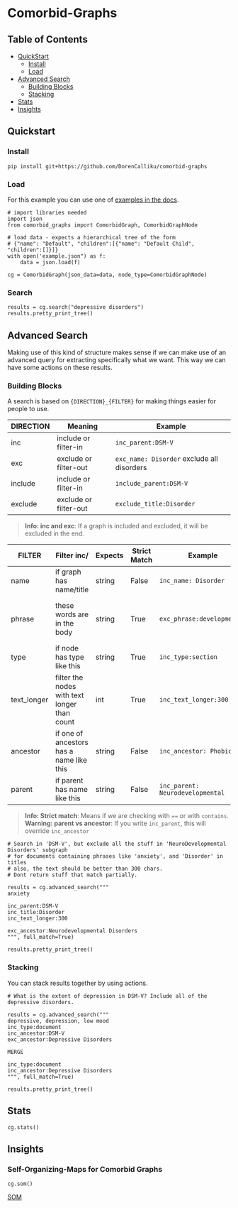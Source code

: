 # Comorbid-Graphs

## Table of Contents
* [QuickStart](#quickstart)
    - [Install](#install)
    - [Load](#load)
* [Advanced Search](#advanced-search)
    - [Building Blocks](#building-blocks)
    - [Stacking](#stacking)
* [Stats](#stats)
* [Insights](#insights)  


## Quickstart

### Install

```
pip install git+https://github.com/DorenCalliku/comorbid-graphs
```

### Load

For this example you can use one of [examples in the docs](https://github.com/DorenCalliku/comorbid-graphs/examples/data).

```
# import libraries needed
import json
from comorbid_graphs import ComorbidGraph, ComorbidGraphNode

# load data - expects a hierarchical tree of the form
# {"name": "Default", "children":[{"name": "Default Child", "children":[]}]}
with open('example.json") as f:
    data = json.load(f)

cg = ComorbidGraph(json_data=data, node_type=ComorbidGraphNode)
```

### Search

```
results = cg.search("depressive disorders")
results.pretty_print_tree()
```

## Advanced Search
Making use of this kind of structure makes sense if we can make use of an advanced query for extracting specifically what we want.
This way we can have some actions on these results.

### Building Blocks
A search is based on `{DIRECTION}_{FILTER}` for making things easier for people to use.

| DIRECTION | Meaning               | Example                                    |
| --------- | --------------------- | ------------------------------------------ |
| inc       | include or filter-in  | `inc_parent:DSM-V`                         |
| exc       | exclude or filter-out | `exc_name: Disorder` exclude all disorders |
| include   | include or filter-in  | `include_parent:DSM-V`                     |
| exclude   | exclude or filter-out | `exclude_title:Disorder`                   |

> **Info: inc and exc**: If a graph is included and excluded, it will be excluded in the end.

| FILTER      | Filter inc/                                  | Expects | Strict Match | Example                          | Sorting Order                         |
| ----------- | -------------------------------------------- | ------- | ------------ | -------------------------------- | ------------------------------------- |
| name        | if graph has name/title                      | string  | False        | `inc_name: Disorder`             | `+ 100` per subgraph containing       |
| phrase      | these words are in the body                  | string  | True         | `exc_phrase:developmental`       | `+ 10` per time found in any subgraph |
| type        | if node has type like this                   | string  | True         | `inc_type:section`               | `NaN`                                 |
| text_longer | filter the nodes with text longer than count | int     | True         | `inc_text_longer:300`            | `NaN`                                 |
| ancestor    | if one of ancestors has a name like this     | string  | False        | `inc_ancestor: Phobic`           | `NaN`                                 |
| parent      | if parent has name like this                 | string  | False        | `inc_parent: Neurodevelopmental` | `NaN`                                 |

> **Info: Strict match**: Means if we are checking with `==` or with `contains`.  
> **Warning: parent vs ancestor**: If you write `inc_parent`, this will override `inc_ancestor`

```
# Search in 'DSM-V', but exclude all the stuff in 'NeuroDevelopmental Disorders' subgraph
# for documents containing phrases like 'anxiety', and 'Disorder' in titles
# also, the text should be better than 300 chars.
# Dont return stuff that match partially.

results = cg.advanced_search("""
anxiety

inc_parent:DSM-V
inc_title:Disorder
inc_text_longer:300

exc_ancestor:Neurodevelopmental Disorders
""", full_match=True)

results.pretty_print_tree()
```

### Stacking

You can stack results together by using actions.

```
# What is the extent of depression in DSM-V? Include all of the depressive disorders.

results = cg.advanced_search("""
depressive, depression, low mood
inc_type:document
inc_ancestor:DSM-V
exc_ancestor:Depressive Disorders

MERGE

inc_type:document
inc_ancestor:Depressive Disorders
""", full_match=True)

results.pretty_print_tree()
```


## Stats

```
cg.stats()
```

## Insights

### Self-Organizing-Maps for Comorbid Graphs
```
cg.som()
```
[SOM](docs/imgs/som.png)
